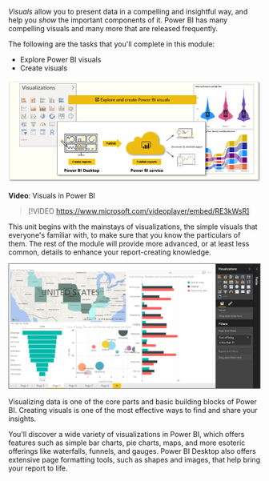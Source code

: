 *Visuals* allow you to present data in a compelling and insightful way, and help you *show* the important components of it. Power BI has many compelling visuals and many more that are released frequently. 

The following are the tasks that you'll complete in this module:
- Explore Power BI visuals
- Create visuals

![Conceptual graphic of the tasks in this module.](../media/01-power-bi-desktop-overview.png)

**Video**: Visuals in Power BI
> [!VIDEO https://www.microsoft.com/videoplayer/embed/RE3kWsR]

This unit begins with the mainstays of visualizations, the simple visuals that everyone's familiar with, to make sure that you know the particulars of them. The rest of the module will provide more advanced, or at least less common, details to enhance your report-creating knowledge.

![Screenshot of an example report with 4 common visuals.](../media/3-1-1.png)

Visualizing data is one of the core parts and basic building blocks of Power BI. Creating visuals is one of the most effective ways to find and share your insights.

You'll discover a wide variety of visualizations in Power BI, which offers features such as simple bar charts, pie charts, maps, and more esoteric offerings like waterfalls, funnels, and gauges. Power BI Desktop also offers extensive page formatting tools, such as shapes and images, that help bring your report to life.

